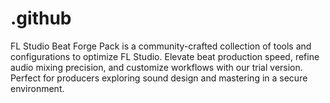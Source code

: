 # .github
FL Studio Beat Forge Pack is a community-crafted collection of tools and configurations to optimize FL Studio. Elevate beat production speed, refine audio mixing precision, and customize workflows with our trial version. Perfect for producers exploring sound design and mastering in a secure environment.
